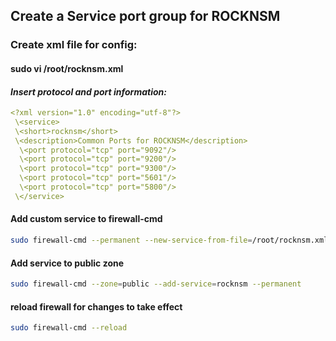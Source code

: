 ## Create a Service port group for ROCKNSM

### Create xml file for config:
#### sudo vi /root/rocknsm.xml
#### _Insert protocol and port information:_
```.yml
<?xml version="1.0" encoding="utf-8"?>
 \<service>
 \<short>rocknsm</short>
 \<description>Common Ports for ROCKNSM</description>
  \<port protocol="tcp" port="9092"/>
  \<port protocol="tcp" port="9200"/>
  \<port protocol="tcp" port="9300"/>
  \<port protocol="tcp" port="5601"/>
  \<port protocol="tcp" port="5800"/>
 \</service>
 ```

 #### Add custom service to firewall-cmd
  ```.sh
 sudo firewall-cmd --permanent --new-service-from-file=/root/rocknsm.xml --name=rocknsm
 ```
 #### Add service to public zone
  ```.sh
 sudo firewall-cmd --zone=public --add-service=rocknsm --permanent
```
 #### reload firewall for changes to take effect
  ```.sh
 sudo firewall-cmd --reload
```
